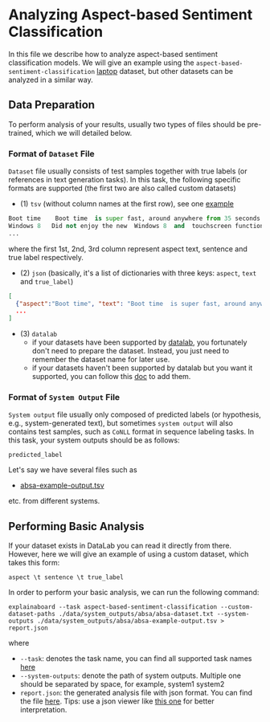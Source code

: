 # Analyzing Aspect-based Sentiment Classification

In this file we describe how to analyze aspect-based sentiment classification models.
We will give an example using the `aspect-based-sentiment-classification` [laptop](https://github.com/neulab/ExplainaBoard/blob/main/data/system_outputs/absa/test-aspect.tsv) dataset, but other datasets
can be analyzed in a similar way.

## Data Preparation

To perform analysis of your results, usually two types of files should be pre-trained, which we will
detailed below.

### Format of `Dataset` File
`Dataset` file usually consists of test samples together with true labels (or references in text generation
tasks). 
In this task, the following specific formats are supported 
(the first two are also called custom datasets)

* (1) `tsv` (without column names at the first row), see one [example](https://github.com/neulab/ExplainaBoard/blob/main/data/system_outputs/absa/absa-dataset.tsv)
```python
Boot time	 Boot time  is super fast, around anywhere from 35 seconds to 1 minute.	positive
Windows 8	Did not enjoy the new  Windows 8  and  touchscreen functions .	negative
...
```
where the first 1st, 2nd, 3rd column represent aspect text, sentence and true label respectively.


* (2) `json` (basically, it's a list of dictionaries with three keys: `aspect`, `text` and `true_label`)
```json
[
  {"aspect":"Boot time", "text": "Boot time  is super fast, around anywhere from 35 seconds to 1 minute.", "true_label": "positive"},
  ...
]
```

* (3) `datalab`
    * if your datasets have been supported by [datalab](https://github.com/ExpressAI/DataLab/tree/main/datasets),
    you fortunately don't need to prepare the dataset. 
    Instead, you just need to remember the dataset name for later use.
    * if your datasets haven't been supported by datalab but you want it supported, you can follow this 
    [doc](https://github.com/ExpressAI/DataLab/blob/main/docs/SDK/add_new_datasets_into_sdk.md) to add them.


### Format of `System Output` File

`System output` file usually only composed of predicted labels (or hypothesis, e.g., system-generated text),
but sometimes `system output` will also contains test samples, such as `CoNLL` format in sequence labeling tasks.
In this task, your system outputs should be as follows:


```
predicted_label
```

Let's say we have several files such as 
* [absa-example-output.tsv](https://github.com/neulab/ExplainaBoard/blob/main/data/system_outputs/absa/absa-example-output.tsv) 
 

etc. from different systems.


## Performing Basic Analysis

If your dataset exists in DataLab you can read it directly from there. However, here
we will give an example of using a custom dataset, which takes this form:
```
aspect \t sentence \t true_label 
```

In order to perform your basic analysis, we can run the following command:

```shell
explainaboard --task aspect-based-sentiment-classification --custom-dataset-paths ./data/system_outputs/absa/absa-dataset.txt --system-outputs ./data/system_outputs/absa/absa-example-output.tsv > report.json
```
where
* `--task`: denotes the task name, you can find all supported task names [here](https://github.com/neulab/ExplainaBoard/blob/main/docs/supported_tasks.md)
* `--system-outputs`: denote the path of system outputs. Multiple one should be 
  separated by space, for example, system1 system2
* `report.json`: the generated analysis file with json format. You can find the file [here](https://github.com/neulab/ExplainaBoard/blob/main/data/reports/report_absa.json). Tips: use a json viewer
                  like [this one](http://jsonviewer.stack.hu/) for better interpretation.

